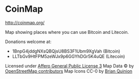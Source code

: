 CoinMap
=======

<http://coinmap.org/>

Map showing places where you can use Bitcoin and Litecoin.

Donations welcome at:
* 1BnpG4jddgNXsQBQjsU8BS3F1Ubm9XgVah (Bitcoin)
* LLTbGv9HtFPM5zeWJx9p6GGYhDGr5K4uQE (Litecoin)

Licensed under [Affero General Public License 3](http://www.gnu.org/licenses/agpl-3.0.html)
Map Data © by [OpenStreetMap contributors](http://www.openstreetmap.org/copyright)
Map Icons CC-0 by [Brian Quinion](http://www.sjjb.co.uk/mapicons/)
